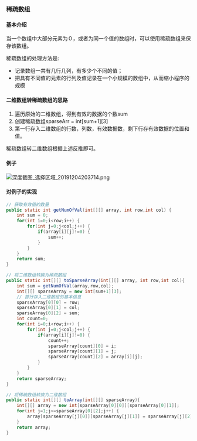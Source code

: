### 稀疏数组

#### 基本介绍

当一个数组中大部分元素为０，或者为同一个值的数组时，可以使用稀疏数组来保存该数组。

稀疏数组的处理方法是:

- 记录数组一共有几行几列，有多少个不同的值；
- 把具有不同值的元素的行列及值记录在一个小规模的数组中，从而缩小程序的规模

#### 二维数组转稀疏数组的思路

1. 遍历原始的二维数组，得到有效的数据的个数sum
2. 创建稀疏数组sparseArr =  int\[sum+1][3]
3. 第一行存入二维数组的行数，列数，有效数据数，剩下行存有效数据的位置和值。

稀疏数组转二维数组根据上述反推即可。

#### 例子

![深度截图_选择区域_20191204203714.png](https://i.loli.net/2019/12/04/nwrJhkblqCavGSo.png)

#### 对例子的实现

```java
// 获取有效值的数量
public static int getNumOfVal(int[][] array, int row,int col) {
    int sum = 0;
    for(int i=0;i<row;i++) {
        for(int j=0;j<col;j++) {
            if(array[i][j]!=0) {
                sum++;
            }
        }
    }
    return sum;
}

// 将二维数组转换为稀疏数组
public static int[][] toSparseArray(int[][] array, int row,int col){
    int sum = getNumOfVal(array,row,col);
    int[][] sparseArray = new int[sum+1][3];
    // 首行存入二维数组的基本信息
    sparseArray[0][0] = row;
    sparseArray[0][1] = col;
    sparseArray[0][2] = sum;
    int count=0;
    for(int i=0;i<row;i++) {
        for(int j=0;j<col;j++) {
            if(array[i][j]!=0) {
                count++;
                sparseArray[count][0] = i;
                sparseArray[count][1] = j;
                sparseArray[count][2] = array[i][j];
            }
        }
    }
    return sparseArray;
}

// 将稀疏数组转换为二维数组
public static int[][] toArray(int[][] sparseArray){
    int[][] array = new int[sparseArray[0][0]][sparseArray[0][1]];
    for(int j=1;j<=sparseArray[0][2];j++) {
        array[sparseArray[j][0]][sparseArray[j][1]] = sparseArray[j][2];
    }
    return array;
}
```





[完整源代码]: ./源代码/SparseArray.java

